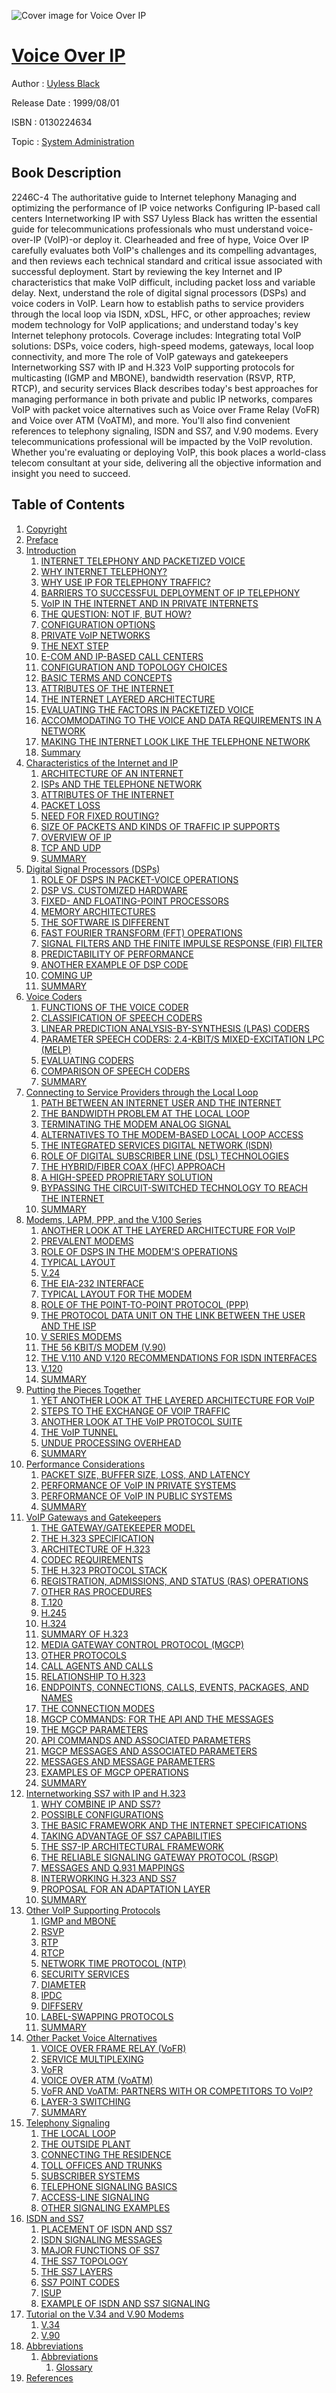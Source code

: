 ![Cover image for Voice Over IP](https://imgdetail.ebookreading.net/cover/cover/system_admin/EB0130224634.jpg)

[Voice Over IP](https://ebookreading.net/view/book/Voice+Over+IP-EB0130224634_1.html "Voice Over IP")
====================================================================================================================

Author : [Uyless Black](https://ebookreading.net/search/author/Uyless+Black)

Release Date : 1999/08/01

ISBN : 0130224634

Topic : [System Administration](https://ebookreading.net/search/category/system-administration)

Book Description
-----------------

 2246C-4
The authoritative guide to Internet telephony
Managing and optimizing the performance of IP voice networks
Configuring IP-based call centers
Internetworking IP with SS7
Uyless Black has written the essential guide for telecommunications professionals who must understand voice-over-IP (VoIP)-or deploy it. Clearheaded and free of hype, Voice Over IP carefully evaluates both VoIP's challenges and its compelling advantages, and then reviews each technical standard and critical issue associated with successful deployment.
Start by reviewing the key Internet and IP characteristics that make VoIP difficult, including packet loss and variable delay. Next, understand the role of digital signal processors (DSPs) and voice coders in VoIP. Learn how to establish paths to service providers through the local loop via ISDN, xDSL, HFC, or other approaches; review modem technology for VoIP applications; and understand today's key Internet telephony protocols. Coverage includes:
Integrating total VoIP solutions: DSPs, voice coders, high-speed modems, gateways, local loop connectivity, and more
The role of VoIP gateways and gatekeepers
Internetworking SS7 with IP and H.323
VoIP supporting protocols for multicasting (IGMP and MBONE), bandwidth reservation (RSVP, RTP, RTCP), and security services
Black describes today's best approaches for managing performance in both private and public IP networks, compares VoIP with packet voice alternatives such as Voice over Frame Relay (VoFR) and Voice over ATM (VoATM), and more. You'll also find convenient references to telephony signaling, ISDN and SS7, and V.90 modems.
Every telecommunications professional will be impacted by the VoIP revolution. Whether you're evaluating or deploying VoIP, this book places a world-class telecom consultant at your side, delivering all the objective information and insight you need to succeed.
              
Table of Contents
-----------------

1. [Copyright](https://ebookreading.net/view/book/Voice+Over+IP-EB0130224634_1.html)
1. [Preface](https://ebookreading.net/view/book/Voice+Over+IP-EB0130224634_2.html)
1. [Introduction](https://ebookreading.net/view/book/Voice+Over+IP-EB0130224634_3.html)
    1. [INTERNET TELEPHONY AND PACKETIZED VOICE](https://ebookreading.net/view/book/Voice+Over+IP-EB0130224634_4.html)
    1. [WHY INTERNET TELEPHONY?](https://ebookreading.net/view/book/Voice+Over+IP-EB0130224634_5.html)
    1. [WHY USE IP FOR TELEPHONY TRAFFIC?](https://ebookreading.net/view/book/Voice+Over+IP-EB0130224634_6.html)
    1. [BARRIERS TO SUCCESSFUL DEPLOYMENT OF IP TELEPHONY](https://ebookreading.net/view/book/Voice+Over+IP-EB0130224634_7.html)
    1. [VoIP IN THE INTERNET AND IN PRIVATE INTERNETS](https://ebookreading.net/view/book/Voice+Over+IP-EB0130224634_8.html)
    1. [THE QUESTION: NOT IF, BUT HOW?](https://ebookreading.net/view/book/Voice+Over+IP-EB0130224634_9.html)
    1. [CONFIGURATION OPTIONS](https://ebookreading.net/view/book/Voice+Over+IP-EB0130224634_10.html)
    1. [PRIVATE VoIP NETWORKS](https://ebookreading.net/view/book/Voice+Over+IP-EB0130224634_11.html)
    1. [THE NEXT STEP](https://ebookreading.net/view/book/Voice+Over+IP-EB0130224634_12.html)
    1. [E-COM AND IP-BASED CALL CENTERS](https://ebookreading.net/view/book/Voice+Over+IP-EB0130224634_13.html)
    1. [CONFIGURATION AND TOPOLOGY CHOICES](https://ebookreading.net/view/book/Voice+Over+IP-EB0130224634_14.html)
    1. [BASIC TERMS AND CONCEPTS](https://ebookreading.net/view/book/Voice+Over+IP-EB0130224634_15.html)
    1. [ATTRIBUTES OF THE INTERNET](https://ebookreading.net/view/book/Voice+Over+IP-EB0130224634_16.html)
    1. [THE INTERNET LAYERED ARCHITECTURE](https://ebookreading.net/view/book/Voice+Over+IP-EB0130224634_17.html)
    1. [EVALUATING THE FACTORS IN PACKETIZED VOICE](https://ebookreading.net/view/book/Voice+Over+IP-EB0130224634_18.html)
    1. [ACCOMMODATING TO THE VOICE AND DATA REQUIREMENTS IN A NETWORK](https://ebookreading.net/view/book/Voice+Over+IP-EB0130224634_19.html)
    1. [MAKING THE INTERNET LOOK LIKE THE TELEPHONE NETWORK](https://ebookreading.net/view/book/Voice+Over+IP-EB0130224634_20.html)
    1. [Summary](https://ebookreading.net/view/book/Voice+Over+IP-EB0130224634_21.html)
1. [Characteristics of the Internet and IP](https://ebookreading.net/view/book/Voice+Over+IP-EB0130224634_22.html)
    1. [ARCHITECTURE OF AN INTERNET](https://ebookreading.net/view/book/Voice+Over+IP-EB0130224634_23.html)
    1. [ISPs AND THE TELEPHONE NETWORK](https://ebookreading.net/view/book/Voice+Over+IP-EB0130224634_24.html)
    1. [ATTRIBUTES OF THE INTERNET](https://ebookreading.net/view/book/Voice+Over+IP-EB0130224634_25.html)
    1. [PACKET LOSS](https://ebookreading.net/view/book/Voice+Over+IP-EB0130224634_26.html)
    1. [NEED FOR FIXED ROUTING?](https://ebookreading.net/view/book/Voice+Over+IP-EB0130224634_27.html)
    1. [SIZE OF PACKETS AND KINDS OF TRAFFIC IP SUPPORTS](https://ebookreading.net/view/book/Voice+Over+IP-EB0130224634_28.html)
    1. [OVERVIEW OF IP](https://ebookreading.net/view/book/Voice+Over+IP-EB0130224634_29.html)
    1. [TCP AND UDP](https://ebookreading.net/view/book/Voice+Over+IP-EB0130224634_30.html)
    1. [SUMMARY](https://ebookreading.net/view/book/Voice+Over+IP-EB0130224634_31.html)
1. [Digital Signal Processors (DSPs)](https://ebookreading.net/view/book/Voice+Over+IP-EB0130224634_32.html)
    1. [ROLE OF DSPS IN PACKET-VOICE OPERATIONS](https://ebookreading.net/view/book/Voice+Over+IP-EB0130224634_33.html)
    1. [DSP VS. CUSTOMIZED HARDWARE](https://ebookreading.net/view/book/Voice+Over+IP-EB0130224634_34.html)
    1. [FIXED- AND FLOATING-POINT PROCESSORS](https://ebookreading.net/view/book/Voice+Over+IP-EB0130224634_35.html)
    1. [MEMORY ARCHITECTURES](https://ebookreading.net/view/book/Voice+Over+IP-EB0130224634_36.html)
    1. [THE SOFTWARE IS DIFFERENT](https://ebookreading.net/view/book/Voice+Over+IP-EB0130224634_37.html)
    1. [FAST FOURIER TRANSFORM (FFT) OPERATIONS](https://ebookreading.net/view/book/Voice+Over+IP-EB0130224634_38.html)
    1. [SIGNAL FILTERS AND THE FINITE IMPULSE RESPONSE (FIR) FILTER](https://ebookreading.net/view/book/Voice+Over+IP-EB0130224634_39.html)
    1. [PREDICTABILITY OF PERFORMANCE](https://ebookreading.net/view/book/Voice+Over+IP-EB0130224634_40.html)
    1. [ANOTHER EXAMPLE OF DSP CODE](https://ebookreading.net/view/book/Voice+Over+IP-EB0130224634_41.html)
    1. [COMING UP](https://ebookreading.net/view/book/Voice+Over+IP-EB0130224634_42.html)
    1. [SUMMARY](https://ebookreading.net/view/book/Voice+Over+IP-EB0130224634_43.html)
1. [Voice Coders](https://ebookreading.net/view/book/Voice+Over+IP-EB0130224634_44.html)
    1. [FUNCTIONS OF THE VOICE CODER](https://ebookreading.net/view/book/Voice+Over+IP-EB0130224634_45.html)
    1. [CLASSIFICATION OF SPEECH CODERS](https://ebookreading.net/view/book/Voice+Over+IP-EB0130224634_46.html)
    1. [LINEAR PREDICTION ANALYSIS-BY-SYNTHESIS (LPAS) CODERS](https://ebookreading.net/view/book/Voice+Over+IP-EB0130224634_47.html)
    1. [PARAMETER SPEECH CODERS: 2.4-KBIT/S MIXED-EXCITATION LPC (MELP)](https://ebookreading.net/view/book/Voice+Over+IP-EB0130224634_48.html)
    1. [EVALUATING CODERS](https://ebookreading.net/view/book/Voice+Over+IP-EB0130224634_49.html)
    1. [COMPARISON OF SPEECH CODERS](https://ebookreading.net/view/book/Voice+Over+IP-EB0130224634_50.html)
    1. [SUMMARY](https://ebookreading.net/view/book/Voice+Over+IP-EB0130224634_51.html)
1. [Connecting to Service Providers through the Local Loop](https://ebookreading.net/view/book/Voice+Over+IP-EB0130224634_52.html)
    1. [PATH BETWEEN AN INTERNET USER AND THE INTERNET](https://ebookreading.net/view/book/Voice+Over+IP-EB0130224634_53.html)
    1. [THE BANDWIDTH PROBLEM AT THE LOCAL LOOP](https://ebookreading.net/view/book/Voice+Over+IP-EB0130224634_54.html)
    1. [TERMINATING THE MODEM ANALOG SIGNAL](https://ebookreading.net/view/book/Voice+Over+IP-EB0130224634_55.html)
    1. [ALTERNATIVES TO THE MODEM-BASED LOCAL LOOP ACCESS](https://ebookreading.net/view/book/Voice+Over+IP-EB0130224634_56.html)
    1. [THE INTEGRATED SERVICES DIGITAL NETWORK (ISDN)](https://ebookreading.net/view/book/Voice+Over+IP-EB0130224634_57.html)
    1. [ROLE OF DIGITAL SUBSCRIBER LINE (DSL) TECHNOLOGIES](https://ebookreading.net/view/book/Voice+Over+IP-EB0130224634_58.html)
    1. [THE HYBRID/FIBER COAX (HFC) APPROACH](https://ebookreading.net/view/book/Voice+Over+IP-EB0130224634_59.html)
    1. [A HIGH-SPEED PROPRIETARY SOLUTION](https://ebookreading.net/view/book/Voice+Over+IP-EB0130224634_60.html)
    1. [BYPASSING THE CIRCUIT-SWITCHED TECHNOLOGY TO REACH THE INTERNET](https://ebookreading.net/view/book/Voice+Over+IP-EB0130224634_61.html)
    1. [SUMMARY](https://ebookreading.net/view/book/Voice+Over+IP-EB0130224634_62.html)
1. [Modems, LAPM, PPP, and the V.100 Series](https://ebookreading.net/view/book/Voice+Over+IP-EB0130224634_63.html)
    1. [ANOTHER LOOK AT THE LAYERED ARCHITECTURE FOR VoIP](https://ebookreading.net/view/book/Voice+Over+IP-EB0130224634_64.html)
    1. [PREVALENT MODEMS](https://ebookreading.net/view/book/Voice+Over+IP-EB0130224634_65.html)
    1. [ROLE OF DSPS IN THE MODEM&#39;S OPERATIONS](https://ebookreading.net/view/book/Voice+Over+IP-EB0130224634_66.html)
    1. [TYPICAL LAYOUT](https://ebookreading.net/view/book/Voice+Over+IP-EB0130224634_67.html)
    1. [V.24](https://ebookreading.net/view/book/Voice+Over+IP-EB0130224634_68.html)
    1. [THE EIA-232 INTERFACE](https://ebookreading.net/view/book/Voice+Over+IP-EB0130224634_69.html)
    1. [TYPICAL LAYOUT FOR THE MODEM](https://ebookreading.net/view/book/Voice+Over+IP-EB0130224634_70.html)
    1. [ROLE OF THE POINT-TO-POINT PROTOCOL (PPP)](https://ebookreading.net/view/book/Voice+Over+IP-EB0130224634_71.html)
    1. [THE PROTOCOL DATA UNIT ON THE LINK BETWEEN THE USER AND THE ISP](https://ebookreading.net/view/book/Voice+Over+IP-EB0130224634_72.html)
    1. [V SERIES MODEMS](https://ebookreading.net/view/book/Voice+Over+IP-EB0130224634_73.html)
    1. [THE 56 KBIT/S MODEM (V.90)](https://ebookreading.net/view/book/Voice+Over+IP-EB0130224634_74.html)
    1. [THE V.110 AND V.120 RECOMMENDATIONS FOR ISDN INTERFACES](https://ebookreading.net/view/book/Voice+Over+IP-EB0130224634_75.html)
    1. [V.120](https://ebookreading.net/view/book/Voice+Over+IP-EB0130224634_76.html)
    1. [SUMMARY](https://ebookreading.net/view/book/Voice+Over+IP-EB0130224634_77.html)
1. [Putting the Pieces Together](https://ebookreading.net/view/book/Voice+Over+IP-EB0130224634_78.html)
    1. [YET ANOTHER LOOK AT THE LAYERED ARCHITECTURE FOR VoIP](https://ebookreading.net/view/book/Voice+Over+IP-EB0130224634_79.html)
    1. [STEPS TO THE EXCHANGE OF VOIP TRAFFIC](https://ebookreading.net/view/book/Voice+Over+IP-EB0130224634_80.html)
    1. [ANOTHER LOOK AT THE VoIP PROTOCOL SUITE](https://ebookreading.net/view/book/Voice+Over+IP-EB0130224634_81.html)
    1. [THE VoIP TUNNEL](https://ebookreading.net/view/book/Voice+Over+IP-EB0130224634_82.html)
    1. [UNDUE PROCESSING OVERHEAD](https://ebookreading.net/view/book/Voice+Over+IP-EB0130224634_83.html)
    1. [SUMMARY](https://ebookreading.net/view/book/Voice+Over+IP-EB0130224634_84.html)
1. [Performance Considerations](https://ebookreading.net/view/book/Voice+Over+IP-EB0130224634_85.html)
    1. [PACKET SIZE, BUFFER SIZE, LOSS, AND LATENCY](https://ebookreading.net/view/book/Voice+Over+IP-EB0130224634_86.html)
    1. [PERFORMANCE OF VoIP IN PRIVATE SYSTEMS](https://ebookreading.net/view/book/Voice+Over+IP-EB0130224634_87.html)
    1. [PERFORMANCE OF VoIP IN PUBLIC SYSTEMS](https://ebookreading.net/view/book/Voice+Over+IP-EB0130224634_88.html)
    1. [SUMMARY](https://ebookreading.net/view/book/Voice+Over+IP-EB0130224634_89.html)
1. [VoIP Gateways and Gatekeepers](https://ebookreading.net/view/book/Voice+Over+IP-EB0130224634_90.html)
    1. [THE GATEWAY/GATEKEEPER MODEL](https://ebookreading.net/view/book/Voice+Over+IP-EB0130224634_91.html)
    1. [THE H.323 SPECIFICATION](https://ebookreading.net/view/book/Voice+Over+IP-EB0130224634_92.html)
    1. [ARCHITECTURE OF H.323](https://ebookreading.net/view/book/Voice+Over+IP-EB0130224634_93.html)
    1. [CODEC REQUIREMENTS](https://ebookreading.net/view/book/Voice+Over+IP-EB0130224634_94.html)
    1. [THE H.323 PROTOCOL STACK](https://ebookreading.net/view/book/Voice+Over+IP-EB0130224634_95.html)
    1. [REGISTRATION, ADMISSIONS, AND STATUS (RAS) OPERATIONS](https://ebookreading.net/view/book/Voice+Over+IP-EB0130224634_96.html)
    1. [OTHER RAS PROCEDURES](https://ebookreading.net/view/book/Voice+Over+IP-EB0130224634_97.html)
    1. [T.120](https://ebookreading.net/view/book/Voice+Over+IP-EB0130224634_98.html)
    1. [H.245](https://ebookreading.net/view/book/Voice+Over+IP-EB0130224634_99.html)
    1. [H.324](https://ebookreading.net/view/book/Voice+Over+IP-EB0130224634_100.html)
    1. [SUMMARY OF H.323](https://ebookreading.net/view/book/Voice+Over+IP-EB0130224634_101.html)
    1. [MEDIA GATEWAY CONTROL PROTOCOL (MGCP)](https://ebookreading.net/view/book/Voice+Over+IP-EB0130224634_102.html)
    1. [OTHER PROTOCOLS](https://ebookreading.net/view/book/Voice+Over+IP-EB0130224634_103.html)
    1. [CALL AGENTS AND CALLS](https://ebookreading.net/view/book/Voice+Over+IP-EB0130224634_104.html)
    1. [RELATIONSHIP TO H.323](https://ebookreading.net/view/book/Voice+Over+IP-EB0130224634_105.html)
    1. [ENDPOINTS, CONNECTIONS, CALLS, EVENTS, PACKAGES, AND NAMES](https://ebookreading.net/view/book/Voice+Over+IP-EB0130224634_106.html)
    1. [THE CONNECTION MODES](https://ebookreading.net/view/book/Voice+Over+IP-EB0130224634_107.html)
    1. [MGCP COMMANDS: FOR THE API AND THE MESSAGES](https://ebookreading.net/view/book/Voice+Over+IP-EB0130224634_108.html)
    1. [THE MGCP PARAMETERS](https://ebookreading.net/view/book/Voice+Over+IP-EB0130224634_109.html)
    1. [API COMMANDS AND ASSOCIATED PARAMETERS](https://ebookreading.net/view/book/Voice+Over+IP-EB0130224634_110.html)
    1. [MGCP MESSAGES AND ASSOCIATED PARAMETERS](https://ebookreading.net/view/book/Voice+Over+IP-EB0130224634_111.html)
    1. [MESSAGES AND MESSAGE PARAMETERS](https://ebookreading.net/view/book/Voice+Over+IP-EB0130224634_112.html)
    1. [EXAMPLES OF MGCP OPERATIONS](https://ebookreading.net/view/book/Voice+Over+IP-EB0130224634_113.html)
    1. [SUMMARY](https://ebookreading.net/view/book/Voice+Over+IP-EB0130224634_114.html)
1. [Internetworking SS7 with IP and H.323](https://ebookreading.net/view/book/Voice+Over+IP-EB0130224634_115.html)
    1. [WHY COMBINE IP AND SS7?](https://ebookreading.net/view/book/Voice+Over+IP-EB0130224634_116.html)
    1. [POSSIBLE CONFIGURATIONS](https://ebookreading.net/view/book/Voice+Over+IP-EB0130224634_117.html)
    1. [THE BASIC FRAMEWORK AND THE INTERNET SPECIFICATIONS](https://ebookreading.net/view/book/Voice+Over+IP-EB0130224634_118.html)
    1. [TAKING ADVANTAGE OF SS7 CAPABILITIES](https://ebookreading.net/view/book/Voice+Over+IP-EB0130224634_119.html)
    1. [THE SS7-IP ARCHITECTURAL FRAMEWORK](https://ebookreading.net/view/book/Voice+Over+IP-EB0130224634_120.html)
    1. [THE RELIABLE SIGNALING GATEWAY PROTOCOL (RSGP)](https://ebookreading.net/view/book/Voice+Over+IP-EB0130224634_121.html)
    1. [MESSAGES AND Q.931 MAPPINGS](https://ebookreading.net/view/book/Voice+Over+IP-EB0130224634_122.html)
    1. [INTERWORKING H.323 AND SS7](https://ebookreading.net/view/book/Voice+Over+IP-EB0130224634_123.html)
    1. [PROPOSAL FOR AN ADAPTATION LAYER](https://ebookreading.net/view/book/Voice+Over+IP-EB0130224634_124.html)
    1. [SUMMARY](https://ebookreading.net/view/book/Voice+Over+IP-EB0130224634_125.html)
1. [Other VoIP Supporting Protocols](https://ebookreading.net/view/book/Voice+Over+IP-EB0130224634_126.html)
    1. [IGMP and MBONE](https://ebookreading.net/view/book/Voice+Over+IP-EB0130224634_127.html)
    1. [RSVP](https://ebookreading.net/view/book/Voice+Over+IP-EB0130224634_128.html)
    1. [RTP](https://ebookreading.net/view/book/Voice+Over+IP-EB0130224634_129.html)
    1. [RTCP](https://ebookreading.net/view/book/Voice+Over+IP-EB0130224634_130.html)
    1. [NETWORK TIME PROTOCOL (NTP)](https://ebookreading.net/view/book/Voice+Over+IP-EB0130224634_131.html)
    1. [SECURITY SERVICES](https://ebookreading.net/view/book/Voice+Over+IP-EB0130224634_132.html)
    1. [DIAMETER](https://ebookreading.net/view/book/Voice+Over+IP-EB0130224634_133.html)
    1. [IPDC](https://ebookreading.net/view/book/Voice+Over+IP-EB0130224634_134.html)
    1. [DIFFSERV](https://ebookreading.net/view/book/Voice+Over+IP-EB0130224634_135.html)
    1. [LABEL-SWAPPING PROTOCOLS](https://ebookreading.net/view/book/Voice+Over+IP-EB0130224634_136.html)
    1. [SUMMARY](https://ebookreading.net/view/book/Voice+Over+IP-EB0130224634_137.html)
1. [Other Packet Voice Alternatives](https://ebookreading.net/view/book/Voice+Over+IP-EB0130224634_138.html)
    1. [VOICE OVER FRAME RELAY (VoFR)](https://ebookreading.net/view/book/Voice+Over+IP-EB0130224634_139.html)
    1. [SERVICE MULTIPLEXING](https://ebookreading.net/view/book/Voice+Over+IP-EB0130224634_140.html)
    1. [VoFR](https://ebookreading.net/view/book/Voice+Over+IP-EB0130224634_141.html)
    1. [VOICE OVER ATM (VoATM)](https://ebookreading.net/view/book/Voice+Over+IP-EB0130224634_142.html)
    1. [VoFR AND VoATM: PARTNERS WITH OR COMPETITORS TO VoIP?](https://ebookreading.net/view/book/Voice+Over+IP-EB0130224634_143.html)
    1. [LAYER-3 SWITCHING](https://ebookreading.net/view/book/Voice+Over+IP-EB0130224634_144.html)
    1. [SUMMARY](https://ebookreading.net/view/book/Voice+Over+IP-EB0130224634_145.html)
1. [Telephony Signaling](https://ebookreading.net/view/book/Voice+Over+IP-EB0130224634_146.html)
    1. [THE LOCAL LOOP](https://ebookreading.net/view/book/Voice+Over+IP-EB0130224634_147.html)
    1. [THE OUTSIDE PLANT](https://ebookreading.net/view/book/Voice+Over+IP-EB0130224634_148.html)
    1. [CONNECTING THE RESIDENCE](https://ebookreading.net/view/book/Voice+Over+IP-EB0130224634_149.html)
    1. [TOLL OFFICES AND TRUNKS](https://ebookreading.net/view/book/Voice+Over+IP-EB0130224634_150.html)
    1. [SUBSCRIBER SYSTEMS](https://ebookreading.net/view/book/Voice+Over+IP-EB0130224634_151.html)
    1. [TELEPHONE SIGNALING BASICS](https://ebookreading.net/view/book/Voice+Over+IP-EB0130224634_152.html)
    1. [ACCESS-LINE SIGNALING](https://ebookreading.net/view/book/Voice+Over+IP-EB0130224634_153.html)
    1. [OTHER SIGNALING EXAMPLES](https://ebookreading.net/view/book/Voice+Over+IP-EB0130224634_154.html)
1. [ISDN and SS7](https://ebookreading.net/view/book/Voice+Over+IP-EB0130224634_155.html)
    1. [PLACEMENT OF ISDN AND SS7](https://ebookreading.net/view/book/Voice+Over+IP-EB0130224634_156.html)
    1. [ISDN SIGNALING MESSAGES](https://ebookreading.net/view/book/Voice+Over+IP-EB0130224634_157.html)
    1. [MAJOR FUNCTIONS OF SS7](https://ebookreading.net/view/book/Voice+Over+IP-EB0130224634_158.html)
    1. [THE SS7 TOPOLOGY](https://ebookreading.net/view/book/Voice+Over+IP-EB0130224634_159.html)
    1. [THE SS7 LAYERS](https://ebookreading.net/view/book/Voice+Over+IP-EB0130224634_160.html)
    1. [SS7 POINT CODES](https://ebookreading.net/view/book/Voice+Over+IP-EB0130224634_161.html)
    1. [ISUP](https://ebookreading.net/view/book/Voice+Over+IP-EB0130224634_162.html)
    1. [EXAMPLE OF ISDN AND SS7 SIGNALING](https://ebookreading.net/view/book/Voice+Over+IP-EB0130224634_163.html)
1. [Tutorial on the V.34 and V.90 Modems](https://ebookreading.net/view/book/Voice+Over+IP-EB0130224634_164.html)
    1. [V.34](https://ebookreading.net/view/book/Voice+Over+IP-EB0130224634_165.html)
    1. [V.90](https://ebookreading.net/view/book/Voice+Over+IP-EB0130224634_166.html)
1. [Abbreviations](https://ebookreading.net/view/book/Voice+Over+IP-EB0130224634_167.html)
    1. [Abbreviations](https://ebookreading.net/view/book/Voice+Over+IP-EB0130224634_168.html)
        1. [Glossary](https://ebookreading.net/view/book/Voice+Over+IP-EB0130224634_169.html)
1. [References](https://ebookreading.net/view/book/Voice+Over+IP-EB0130224634_170.html)
